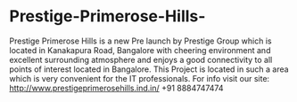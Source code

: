 # Prestige-Primerose-Hills-
Prestige Primerose Hills is a new Pre launch by Prestige Group which is located in Kanakapura Road, Bangalore with cheering environment and excellent surrounding atmosphere and enjoys a good connectivity to all points of interest located in Bangalore. This Project is located in such a area which is very convenient for the IT professionals.                                                                                  For info visit our site:  http://www.prestigeprimerosehills.ind.in/             +91 8884747474
